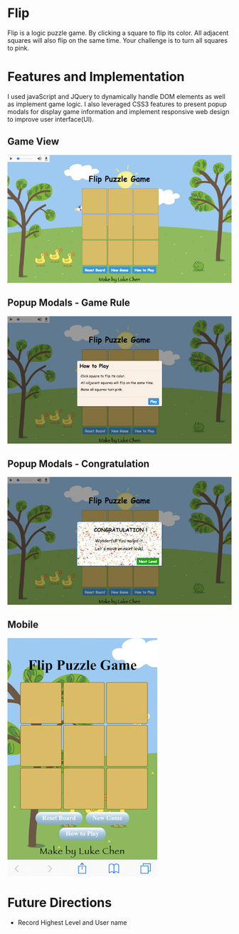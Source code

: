 # Flip
Flip is a logic puzzle game.
By clicking a square to flip its color.
All adjacent squares will also flip on the same time.
Your challenge is to turn all squares to pink.

# Features and Implementation
I used javaScript and JQuery to dynamically handle DOM elements as well as implement game logic. I also leveraged CSS3 features to present popup modals for display game information and implement responsive web design to improve user interface(UI).


## Game View

![Game View](https://github.com/lukewhchen/Flip/blob/master/docs/board.png?raw=true)

## Popup Modals - Game Rule

![Info Modals](https://github.com/lukewhchen/Flip/blob/master/docs/info-modal.png?raw=true)

## Popup Modals - Congratulation

![Congra Modals](https://github.com/lukewhchen/Flip/blob/master/docs/congra-modal.png?raw=true)

## Mobile

![Mobile](https://github.com/lukewhchen/Flip/blob/master/docs/mobile.PNG?raw=true)


# Future Directions
- Record Highest Level and User name
